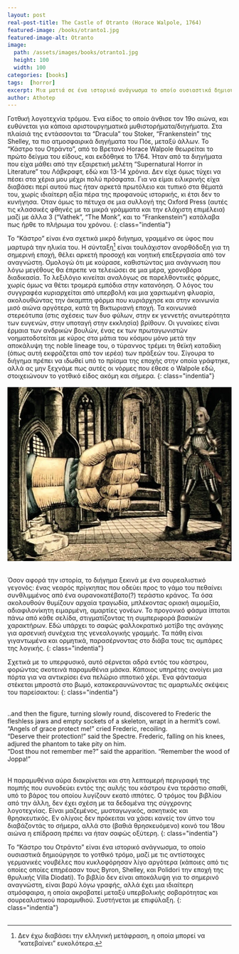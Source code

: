 ```yaml
---
layout: post
real-post-title: The Castle of Otranto (Horace Walpole, 1764)
featured-image: /books/otranto1.jpg
featured-image-alt: Otranto
image:
  path: /assets/images/books/otranto1.jpg
  height: 100
  width: 100
categories: [books]
tags:  [horror]
excerpt: Μια ματιά σε ένα ιστορικό ανάγνωσμα το οποίο ουσιαστικά δημιούργησε το γοτθικό τρόμο
author: Athotep
---
```


Γοτθική λογοτεχνία τρόμου. Ένα είδος το οποίο άνθισε τον 19ο αιώνα, και ευθύνεται για κάποια αριστουργηματικά μυθιστορήματα/διηγήματα. Στα πλαίσιά της εντάσσονται τα “Dracula” του Stoker, “Frankenstein” της Shelley, τα πιο ατμοσφαιρικά διηγήματα του Πόε, μεταξύ άλλων. Το “Κάστρο του Οτράντο”, από το Βρετανό Horace Walpole θεωρείται το πρώτο δείγμα του είδους, και εκδόθηκε το 1764. Ήταν από τα διηγήματα που είχα μάθει από την εξαιρετική μελέτη “Supernatural Horror in Literature” του Λάβκραφτ, εδώ και 13-14 χρόνια. Δεν είχε όμως τύχει να πέσει στα χέρια μου μέχρι πολύ πρόσφατα. Για να είμαι ειλικρινής είχα διαβάσει περί αυτού πως ήταν αρκετά πρωτόλειο και τυπικό στα θέματά του, χωρίς ιδιαίτερη αξία πέρα της προφανούς ιστορικής, κι έτσι δεν το κυνήγησα. Όταν όμως το πέτυχα σε μια συλλογή της Oxford Press (αυτές τις κλασσικές φθηνές με τα μικρά γράμματα και την ελάχιστη επιμέλεια) μαζί με άλλα 3 (“Vathek”, “The Monk”, και το “Frankenstein”) κατάλαβα πως ήρθε το πλήρωμα του χρόνου.
{: class="indentia"}

Το “Κάστρο” είναι ένα σχετικά μικρό διήγημα, γραμμένο σε ύφος που μαρτυρά την ηλικία του. Η σύνταξη[^1] είναι τουλάχιστον ανορθόδοξη για τη σημερινή εποχή, θέλει αρκετή προσοχή και νοητική επεξεργασία από τον αναγνώστη. Ομολογώ ότι με κούρασε, καθιστώντας μια ανάγνωση που λόγω μεγέθους θα έπρεπε να τελειώσει σε μια μέρα, χρονοβόρα διαδικασία. Το λεξιλόγιο κινείται αναλόγως σε παρελθοντικές φόρμες, χωρίς όμως να θέτει τρομερά εμπόδια στην κατανόηση. Ο λόγος του συγγραφέα κυριαρχείται από υπερβολή και μια χαριτωμένη φλυαρία, ακολουθώντας την άκαμπτη φόρμα που κυριάρχησε και στην κοινωνία μισό αιώνα αργότερα, κατά τη Βικτωριανή εποχή. Τα κοινωνικά στερεότυπα (στις σχέσεις των δυο φύλων, στην εκ γεννετής ανωτερότητα των ευγενών, στην υποταγή στην εκκλησία) βρίθουν. Οι γυναίκες είναι έρμαια των ανδρικών βουλών, ένας εκ των πρωταγωνιστών νοηματοδοτείται με κύρος στα μάτια του κόσμου μόνο μετά την αποκάλυψη της noble lineage του, ο τύραννος τρέμει τη θεϊκή καταδίκη (όπως αυτή εκφράζεται από τον ιερέα) των πράξεών του. Σίγουρα το διήγημα πρέπει να ιδωθεί υπό το πρίσμα της εποχής στην οποία γράφτηκε, αλλά ας μην ξεχνάμε πως αυτές οι νόρμες που έθεσε ο Walpole εδώ, στοιχειώνουν το γοτθικό είδος ακόμη και σήμερα.
{: class="indentia"}  
<br>
![Otranto Glove](/assets/images/books/otranto2.jpg "The Giant Glove")  
<br>

Όσον αφορά την ιστορία, το διήγημα ξεκινά με ένα σουρεαλιστικό γεγονός: ένας νεαρός πρίγκηπας που οδεύει προς το γάμο του πεθαίνει συνθλιμμένος από ένα ουρανοκατέβατο(?) τεράστιο κράνος. Τα όσα ακολουθούν θυμίζουν αρχαία τραγωδία, μπλέκοντας οριακή αιμομιξία, αδιαφιλονίκητη ειμαρμένη, αμαρτίες γονέων. Το προγονικό φάσμα ίπταται πάνω από κάθε σελίδα, στιγματίζοντας τη συμπεριφορά βασικών χαρακτήρων. Εδώ υπάρχει το σαφώς φαλλοκρατικό μοτίβο της ανάγκης για αρσενική συνέχεια της γενεαλογικής γραμμής. Τα πάθη είναι γιγαντωμένα και ορμητικά, παρασέρνοντας στο διάβα τους τις αμπάρες της λογικής.
{: class="indentia"}

Σχετικά με το υπερφυσικό, αυτό σέρνεται αδρά εντός του κάστρου, φορώντας σκοτεινά παραμυθένια μάσκα. Κάποιος υπηρέτης ανοίγει μια πόρτα για να αντικρίσει ένα πελώριο ιπποτικό χέρι. Ένα φάντασμα στέκεται μπροστά στο βωμό, κατακεραυνώνοντας τις αμαρτωλές σκέψεις του παρείσακτου:
{: class="indentia"}  
<br>

<span class="italic"> ..and then the figure, turning slowly round, discovered to Frederic the fleshless jaws and empty sockets of a skeleton, wrapt in a hermit’s cowl.<br>
“Angels of grace protect me!” cried Frederic, recoiling.<br>
“Deserve their protection!” said the Spectre. Frederic, falling on his knees, adjured the phantom to take pity on him.<br>
“Dost thou not remember me?” said the apparition. “Remember the wood of Joppa!”</span>   
<br>

Η παραμυθένια αύρα διακρίνεται και στη λεπτομερή περιγραφή της πομπής που συνοδεύει εντός της αυλής του κάστρου ένα τεράστιο σπαθί, υπό το βάρος του οποίου λυγίζουν εκατό ιππότες. Ο τρόμος του βιβλίου από την άλλη, δεν έχει σχέση με τα δεδομένα της σύγχρονης λογοτεχνίας. Είναι μαζεμένος, μυσταγωγικός, ασκητικός και θρησκευτικός. Εν ολίγοις δεν πρόκειται να χάσει κανείς τον ύπνο του διαβάζοντάς το σήμερα, αλλά στο (βαθιά θρησκευόμενο) κοινό του 18ου αιώνα η επίδραση πρέπει να ήταν σαφώς οξύτερη.
{: class="indentia"}

Το “Κάστρο του Οτράντο” είναι ένα ιστορικό ανάγνωσμα, το οποίο ουσιαστικά δημιούργησε το γοτθικό τρόμο, μαζί με τις αντίστοιχες γερμανικές νουβέλες που κυκλοφόρησαν λίγο αργότερα (κάποιες από τις οποίες οποίες επηρέασαν τους Byron, Shelley, και Polidori την εποχή της θρυλικής Villa Diodati). Το βιβλίο δεν είναι αποκάλυψη για το σημερινό αναγνώστη, είναι βαρύ λόγω γραφής, αλλά έχει μια ιδιαίτερη ατμόσφαιρα, η οποία ακροβατεί μεταξύ υπερβολικής σοβαρότητας και σουρεαλιστικού παραμυθιού. Συστήνεται με επιφύλαξη.
{: class="indentia"}  
<br>

[^1]: Δεν έχω διαβάσει την ελληνική μετάφραση, η οποία μπορεί να “κατεβαίνει” ευκολότερα.